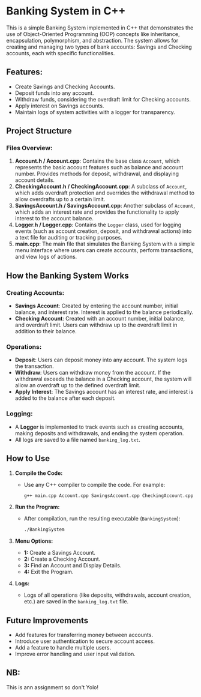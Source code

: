 # Banking System in C++

This is a simple Banking System implemented in C++ that demonstrates the use of Object-Oriented Programming (OOP) concepts like inheritance, encapsulation, polymorphism, and abstraction. The system allows for creating and managing two types of bank accounts: Savings and Checking accounts, each with specific functionalities.

## Features:
- Create Savings and Checking Accounts.
- Deposit funds into any account.
- Withdraw funds, considering the overdraft limit for Checking accounts.
- Apply interest on Savings accounts.
- Maintain logs of system activities with a logger for transparency.

## Project Structure

### Files Overview:
1. **Account.h / Account.cpp**: Contains the base class `Account`, which represents the basic account features such as balance and account number. Provides methods for deposit, withdrawal, and displaying account details.
2. **CheckingAccount.h / CheckingAccount.cpp**: A subclass of `Account`, which adds overdraft protection and overrides the withdrawal method to allow overdrafts up to a certain limit.
3. **SavingsAccount.h / SavingsAccount.cpp**: Another subclass of `Account`, which adds an interest rate and provides the functionality to apply interest to the account balance.
4. **Logger.h / Logger.cpp**: Contains the `Logger` class, used for logging events (such as account creation, deposit, and withdrawal actions) into a text file for auditing or tracking purposes.
5. **main.cpp**: The main file that simulates the Banking System with a simple menu interface where users can create accounts, perform transactions, and view logs of actions.

## How the Banking System Works

### Creating Accounts:
- **Savings Account**: Created by entering the account number, initial balance, and interest rate. Interest is applied to the balance periodically.
- **Checking Account**: Created with an account number, initial balance, and overdraft limit. Users can withdraw up to the overdraft limit in addition to their balance.

### Operations:
- **Deposit**: Users can deposit money into any account. The system logs the transaction.
- **Withdraw**: Users can withdraw money from the account. If the withdrawal exceeds the balance in a Checking account, the system will allow an overdraft up to the defined overdraft limit.
- **Apply Interest**: The Savings account has an interest rate, and interest is added to the balance after each deposit.

### Logging:
- A **Logger** is implemented to track events such as creating accounts, making deposits and withdrawals, and ending the system operation.
- All logs are saved to a file named `banking_log.txt`.

## How to Use

1. **Compile the Code:**
    - Use any C++ compiler to compile the code. For example:
      ```bash
      g++ main.cpp Account.cpp SavingsAccount.cpp CheckingAccount.cpp Logger.cpp -o BankingSystem
      ```
2. **Run the Program:**
    - After compilation, run the resulting executable (`BankingSystem`):
      ```bash
      ./BankingSystem
      ```

3. **Menu Options:**
    - **1:** Create a Savings Account.
    - **2:** Create a Checking Account.
    - **3:** Find an Account and Display Details.
    - **4:** Exit the Program.

4. **Logs:**
    - Logs of all operations (like deposits, withdrawals, account creation, etc.) are saved in the `banking_log.txt` file.


## Future Improvements
- Add features for transferring money between accounts.
- Introduce user authentication to secure account access.
- Add a feature to handle multiple users.
- Improve error handling and user input validation.

## NB:
This is ann assignment so don't Yolo!